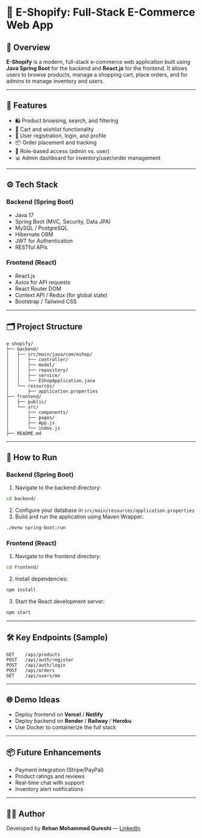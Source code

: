 # 🛒 E-Shopify: Full-Stack E-Commerce Web App

## 📌 Overview
**E-Shopify** is a modern, full-stack e-commerce web application built using **Java Spring Boot** for the backend and **React.js** for the frontend. It allows users to browse products, manage a shopping cart, place orders, and for admins to manage inventory and users.

---

## 🚀 Features
- 🛍️ Product browsing, search, and filtering
- 🛒 Cart and wishlist functionality
- 👤 User registration, login, and profile
- 📦 Order placement and tracking
- 🔐 Role-based access (admin vs. user)
- 📊 Admin dashboard for inventory/user/order management

---

## ⚙️ Tech Stack
### Backend (Spring Boot)
- Java 17
- Spring Boot (MVC, Security, Data JPA)
- MySQL / PostgreSQL
- Hibernate ORM
- JWT for Authentication
- RESTful APIs

### Frontend (React)
- React.js
- Axios for API requests
- React Router DOM
- Context API / Redux (for global state)
- Bootstrap / Tailwind CSS

---

## 🗂️ Project Structure
```
e-shopify/
├── backend/
│   ├── src/main/java/com/eshop/
│   │   ├── controller/
│   │   ├── model/
│   │   ├── repository/
│   │   ├── service/
│   │   └── EShopApplication.java
│   └── resources/
│       ├── application.properties
├── frontend/
│   ├── public/
│   └── src/
│       ├── components/
│       ├── pages/
│       ├── App.js
│       └── index.js
├── README.md
```

---

## 🧪 How to Run
### Backend (Spring Boot)
1. Navigate to the backend directory:
```bash
cd backend/
```
2. Configure your database in `src/main/resources/application.properties`
3. Build and run the application using Maven Wrapper:
```bash
./mvnw spring-boot:run
```

### Frontend (React)
1. Navigate to the frontend directory:
```bash
cd frontend/
```
2. Install dependencies:
```bash
npm install
```
3. Start the React development server:
```bash
npm start
```

---

## 🛠️ Key Endpoints (Sample)
```
GET    /api/products
POST   /api/auth/register
POST   /api/auth/login
POST   /api/orders
GET    /api/users/me
```

---

## 🌐 Demo Ideas
- Deploy frontend on **Vercel** / **Netlify**
- Deploy backend on **Render** / **Railway** / **Heroku**
- Use Docker to containerize the full stack

---

## 📦 Future Enhancements
- Payment integration (Stripe/PayPal)
- Product ratings and reviews
- Real-time chat with support
- Inventory alert notifications

---

## 👨‍💻 Author
Developed by **Rehan Mohammed Qureshi** — [LinkedIn](http://linkedin.com/in/rehanq-tech)
